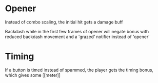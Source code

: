# Opener
Instead of combo scaling, the initial hit gets a damage buff

Backdash while in the first few frames of opener will negate bonus with reduced backdash movement and a 'grazed' notifier instead of 'opener'

# Timing
If a button is timed instead of spammed, the player gets the timing bonus, which gives some [[meter]]